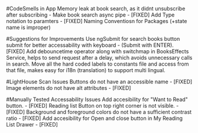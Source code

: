 #CodeSmells in App
Memory leak at book search, as it didnt unsubscribe after subscribing - Make book search async pipe - [FIXED]
Add Type notation to paramters - [FIXED]
Naming Conventiosn for Packages (+state name is improper)

#Suggestions for Improvements
Use ngSubmit for search books button submit for better accessability with keyboard - (Submit with ENTER). [FIXED]
Add debouncetime operator along with switchmap in BooksEffects Service, helps to send request after a delay, which avoids unnecessary calls in search.
Move all the hard coded labels to constants file and access from that file, makes easy for i18n (translation) to support multi lingual.


#LightHouse Scan Issues
Buttons do not have an accessible name - [FIXED]
Image elements do not have alt attributes - [FIXED]


#Manually Tested Accessability Issues
Add accesibility for "Want to Read" button. - [FIXED]
Reading list Button on top right corner is not visible. - [FIXED]
Background and foreground colors do not have a sufficient contrast ratio -  [FIXED]
Add accesibility for Open and close button in My Reading List Drawer - [FIXED]
